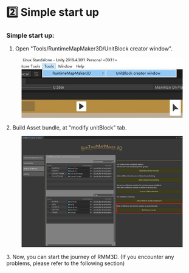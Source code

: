 # 2️⃣ Simple start up

### Simple start up:



1. Open "Tools/RuntimeMapMaker3D/UnitBlock creator window".



<figure><img src="../.gitbook/assets/image (2).png" alt=""><figcaption></figcaption></figure>

2\. Build Asset bundle, at "modify unitBlock" tab.

<figure><img src="../.gitbook/assets/image (19).png" alt=""><figcaption></figcaption></figure>



3\. Now, you can start the journey of RMM3D. (If you encounter any problems, please refer to the following section)
